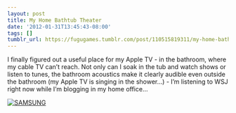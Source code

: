 ```yaml
---
layout: post
title: My Home Bathtub Theater
date: '2012-01-31T13:45:43-08:00'
tags: []
tumblr_url: https://fugugames.tumblr.com/post/110515819311/my-home-bathtub-theater
---
```

I finally figured out a useful place for my Apple TV - in the bathroom, where my cable TV can’t reach. Not only can I soak in the tub and watch shows or listen to tunes, the bathroom acoustics make it clearly audible even outside the bathroom (my Apple TV is singing in the shower…) - I’m listening to WSJ right now while I’m blogging in my home office…

[![](http://itshardtofondlepenguins.com/wp-content/uploads/2012/01/2012-01-30-20.33.031-1024x768.jpg "SAMSUNG")](http://itshardtofondlepenguins.com/wp-content/uploads/2012/01/2012-01-30-20.33.031.jpg)

